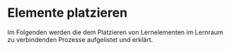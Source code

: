 # Elemente platzieren

Im Folgenden werden die dem Platzieren von Lernelementen im Lernraum zu verbindenden Prozesse aufgelistet und erklärt.